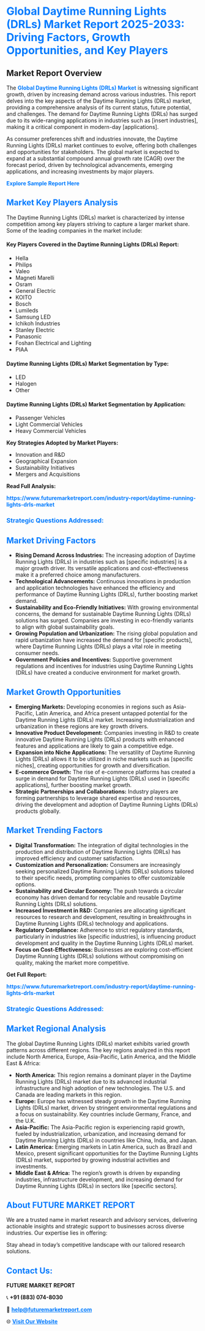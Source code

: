 <h1 style="color: #007BFF;">Global Daytime Running Lights (DRLs) Market Report 2025-2033: Driving Factors, Growth Opportunities, and Key Players</h1>

<section id="overview">
<h2>Market Report Overview</h2>
<p>The <a href="https://www.futuremarketreport.com/industry-report/daytime-running-lights-drls-market" style="color: #007BFF; text-decoration: none;"><strong>Global Daytime Running Lights (DRLs) Market</strong></a> is witnessing significant growth, driven by increasing demand across various industries. This report delves into the key aspects of the Daytime Running Lights (DRLs) market, providing a comprehensive analysis of its current status, future potential, and challenges. The demand for Daytime Running Lights (DRLs) has surged due to its wide-ranging applications in industries such as [insert industries], making it a critical component in modern-day [applications].</p>
<p>As consumer preferences shift and industries innovate, the Daytime Running Lights (DRLs) market continues to evolve, offering both challenges and opportunities for stakeholders. The global market is expected to expand at a substantial compound annual growth rate (CAGR) over the forecast period, driven by technological advancements, emerging applications, and increasing investments by major players.</p>
</section>

<section id="overview">
<p><a href="https://www.futuremarketreport.com/request-sample/reportId=89184" style="color: #007BFF; text-decoration: none;"><strong>Explore Sample Report Here</strong></a></p>
</section>

<section id="key-players">
<h2 style="color: #007BFF;">Market Key Players Analysis</h2>
<p>The Daytime Running Lights (DRLs) market is characterized by intense competition among key players striving to capture a larger market share. Some of the leading companies in the market include:</p>
<h4>Key Players Covered in the Daytime Running Lights (DRLs) Report:</h4>
<ul><li>Hella</li><li>Philips</li><li>Valeo</li><li>Magneti Marelli</li><li>Osram</li><li>General Electric</li><li>KOITO</li><li>Bosch</li><li>Lumileds</li><li>Samsung LED</li><li>Ichikoh Industries</li><li>Stanley Electric</li><li>Panasonic</li><li>Foshan Electrical and Lighting</li><li>PIAA</li></ul>
<h4>Daytime Running Lights (DRLs) Market Segmentation by Type:</h4>
<ul><li>LED</li><li>Halogen</li><li>Other</li></ul>

<h4>Daytime Running Lights (DRLs) Market Segmentation by Application:</h4>
<ul><li>Passenger Vehicles</li><li>Light Commercial Vehicles</li><li>Heavy Commercial Vehicles</li></ul>
<p><strong>Key Strategies Adopted by Market Players:</strong></p>
<ul>
<li>Innovation and R&D</li>
<li>Geographical Expansion</li>
<li>Sustainability Initiatives</li>
<li>Mergers and Acquisitions</li>
</ul>
</section>

<section>
<p><strong>Read Full Analysis: </strong></p><a href="https://www.futuremarketreport.com/industry-report/daytime-running-lights-drls-market" style="color: #007BFF; text-decoration: none;"><strong>https://www.futuremarketreport.com/industry-report/daytime-running-lights-drls-market</strong></a>
<h3 style="color: #007BFF;">Strategic Questions Addressed:</h3>
</section>

<section id="driving-factors">
<h2 style="color: #007BFF;">Market Driving Factors</h2>
<ul>
<li><strong>Rising Demand Across Industries:</strong> The increasing adoption of Daytime Running Lights (DRLs) in industries such as [specific industries] is a major growth driver. Its versatile applications and cost-effectiveness make it a preferred choice among manufacturers.</li>
<li><strong>Technological Advancements:</strong> Continuous innovations in production and application technologies have enhanced the efficiency and performance of Daytime Running Lights (DRLs), further boosting market demand.</li>
<li><strong>Sustainability and Eco-Friendly Initiatives:</strong> With growing environmental concerns, the demand for sustainable Daytime Running Lights (DRLs) solutions has surged. Companies are investing in eco-friendly variants to align with global sustainability goals.</li>
<li><strong>Growing Population and Urbanization:</strong> The rising global population and rapid urbanization have increased the demand for [specific products], where Daytime Running Lights (DRLs) plays a vital role in meeting consumer needs.</li>
<li><strong>Government Policies and Incentives:</strong> Supportive government regulations and incentives for industries using Daytime Running Lights (DRLs) have created a conducive environment for market growth.</li>
</ul>
</section>

<section id="growth-opportunities">
<h2 style="color: #007BFF;">Market Growth Opportunities</h2>
<ul>
<li><strong>Emerging Markets:</strong> Developing economies in regions such as Asia-Pacific, Latin America, and Africa present untapped potential for the Daytime Running Lights (DRLs) market. Increasing industrialization and urbanization in these regions are key growth drivers.</li>
<li><strong>Innovative Product Development:</strong> Companies investing in R&D to create innovative Daytime Running Lights (DRLs) products with enhanced features and applications are likely to gain a competitive edge.</li>
<li><strong>Expansion into Niche Applications:</strong> The versatility of Daytime Running Lights (DRLs) allows it to be utilized in niche markets such as [specific niches], creating opportunities for growth and diversification.</li>
<li><strong>E-commerce Growth:</strong> The rise of e-commerce platforms has created a surge in demand for Daytime Running Lights (DRLs) used in [specific applications], further boosting market growth.</li>
<li><strong>Strategic Partnerships and Collaborations:</strong> Industry players are forming partnerships to leverage shared expertise and resources, driving the development and adoption of Daytime Running Lights (DRLs) products globally.</li>
</ul>
</section>

<section id="trending-factors">
<h2 style="color: #007BFF;">Market Trending Factors</h2>
<ul>
<li><strong>Digital Transformation:</strong> The integration of digital technologies in the production and distribution of Daytime Running Lights (DRLs) has improved efficiency and customer satisfaction.</li>
<li><strong>Customization and Personalization:</strong> Consumers are increasingly seeking personalized Daytime Running Lights (DRLs) solutions tailored to their specific needs, prompting companies to offer customizable options.</li>
<li><strong>Sustainability and Circular Economy:</strong> The push towards a circular economy has driven demand for recyclable and reusable Daytime Running Lights (DRLs) solutions.</li>
<li><strong>Increased Investment in R&D:</strong> Companies are allocating significant resources to research and development, resulting in breakthroughs in Daytime Running Lights (DRLs) technology and applications.</li>
<li><strong>Regulatory Compliance:</strong> Adherence to strict regulatory standards, particularly in industries like [specific industries], is influencing product development and quality in the Daytime Running Lights (DRLs) market.</li>
<li><strong>Focus on Cost-Effectiveness:</strong> Businesses are exploring cost-efficient Daytime Running Lights (DRLs) solutions without compromising on quality, making the market more competitive.</li>
</ul>
</section>

<section>
<p><strong>Get Full Report: </strong></p><a href="https://www.futuremarketreport.com/industry-report/daytime-running-lights-drls-market" style="color: #007BFF; text-decoration: none;"><strong>https://www.futuremarketreport.com/industry-report/daytime-running-lights-drls-market</strong></a>
<h3 style="color: #007BFF;">Strategic Questions Addressed:</h3>
</section>


<section id="regional-analysis">
<h2 style="color: #007BFF;">Market Regional Analysis</h2>
<p>The global Daytime Running Lights (DRLs) market exhibits varied growth patterns across different regions. The key regions analyzed in this report include North America, Europe, Asia-Pacific, Latin America, and the Middle East & Africa:</p>
<ul>
<li><strong>North America:</strong> This region remains a dominant player in the Daytime Running Lights (DRLs) market due to its advanced industrial infrastructure and high adoption of new technologies. The U.S. and Canada are leading markets in this region.</li>
<li><strong>Europe:</strong> Europe has witnessed steady growth in the Daytime Running Lights (DRLs) market, driven by stringent environmental regulations and a focus on sustainability. Key countries include Germany, France, and the U.K.</li>
<li><strong>Asia-Pacific:</strong> The Asia-Pacific region is experiencing rapid growth, fueled by industrialization, urbanization, and increasing demand for Daytime Running Lights (DRLs) in countries like China, India, and Japan.</li>
<li><strong>Latin America:</strong> Emerging markets in Latin America, such as Brazil and Mexico, present significant opportunities for the Daytime Running Lights (DRLs) market, supported by growing industrial activities and investments.</li>
<li><strong>Middle East & Africa:</strong> The region’s growth is driven by expanding industries, infrastructure development, and increasing demand for Daytime Running Lights (DRLs) in sectors like [specific sectors].</li>
</ul>
</section>

<footer>
<h2 style="color: #007BFF;">About FUTURE MARKET REPORT</h2>
<p>We are a trusted name in market research and advisory services, delivering actionable insights and strategic support to businesses across diverse industries. Our expertise lies in offering:</p>

<p>Stay ahead in today’s competitive landscape with our tailored research solutions.</p>

<h2 style="color: #007BFF;">Contact Us:</h2>
<p><strong>FUTURE MARKET REPORT</strong></p>
<p>📞 <strong>+91 (883) 074-8030</strong></p>
<p>📧 <strong><a href="mailto:help@futuremarketreport.com" style="color: #007BFF;">help@futuremarketreport.com</a></strong></p>
<p>🌐 <strong><a href="https://www.futuremarketreport.com/" style="color: #007BFF;">Visit Our Website</a></strong></p>
</footer>